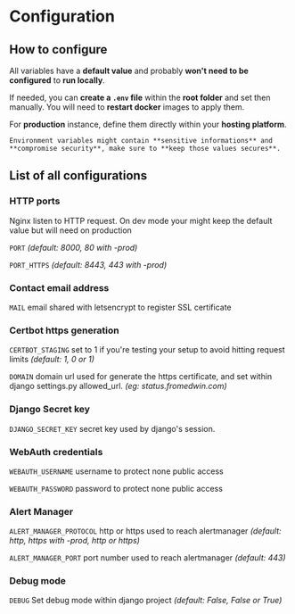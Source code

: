 # Configuration

## How to configure

All variables have a **default value** and probably **won't need to be configured** to **run locally**.

If needed, you can **create a `.env` file** within the **root folder** and set then manually. You will need to **restart docker** images to apply them.

For **production** instance, define them directly within your **hosting platform**. 

```{warning}
Environment variables might contain **sensitive informations** and **compromise security**, make sure to **keep those values secures**.
```

## List of all configurations

### HTTP ports

Nginx listen to HTTP request. On dev mode your might keep the default value but will need on production

`PORT` *(default: 8000, 80 with -prod)*

`PORT_HTTPS` *(default: 8443, 443 with -prod)*

### Contact email address

`MAIL` email shared with letsencrypt to register SSL certificate

### Certbot https generation

`CERTBOT_STAGING` set to 1 if you're testing your setup to avoid hitting request limits *(default: 1, 0 or 1)*

`DOMAIN` domain url used for generate the https certificate, and set within django settings.py allowed_url.  *(eg: status.fromedwin.com)*

### Django Secret key

`DJANGO_SECRET_KEY` secret key used by django's session.

### WebAuth credentials

`WEBAUTH_USERNAME` username to protect none public access

`WEBAUTH_PASSWORD` password to protect none public access

### Alert Manager

`ALERT_MANAGER_PROTOCOL` http or https used to reach alertmanager *(default: http, https with -prod, http or https)*

`ALERT_MANAGER_PORT` port number used to reach alertmanager *(default: 443)*

### Debug mode

`DEBUG` Set debug mode within django project *(default: False, False or True)*
